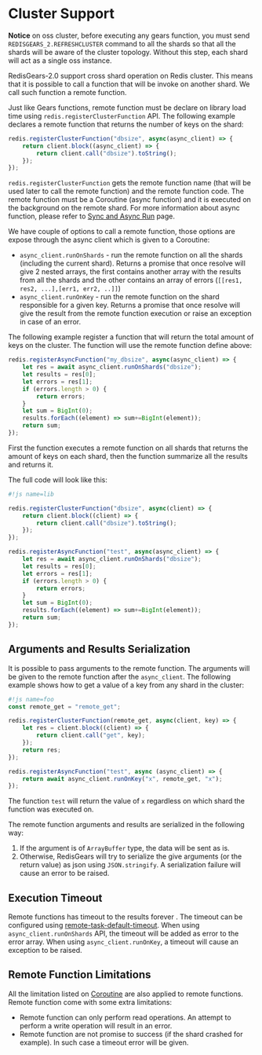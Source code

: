 # Cluster Support

**Notice** on oss cluster, before executing any gears function, you must send `REDISGEARS_2.REFRESHCLUSTER` command to all the shards so that all the shards will be aware of the cluster topology. Without this step, each shard will act as a single oss instance.

RedisGears-2.0 support cross shard operation on Redis cluster. This means that it is possible to call a function that will be invoke on another shard. We call such function a remote function.

Just like Gears functions, remote function must be declare on library load time using `redis.registerClusterFunction` API. The following example declares a remote function that returns the number of keys on the shard:

```js
redis.registerClusterFunction("dbsize", async(async_client) => {
    return client.block((async_client) => {
        return client.call("dbsize").toString();
    });
});
```

`redis.registerClusterFunction` gets the remote function name (that will be used later to call the remote function) and the remote function code. The remote function must be a Coroutine (async function) and it is executed on the background on the remote shard. For more information about async function, please refer to [Sync and Async Run](sync_and_async_run.md) page.

We have couple of options to call a remote function, those options are expose through the async client which is given to a Coroutine:

* `async_client.runOnShards` - run the remote function on all the shards (including the current shard). Returns a promise that once resolve will give 2 nested arrays, the first contains another array with the results from all the shards and the other contains an array of errors (`[[res1, res2, ...],[err1, err2, ..]]`)
* `async_client.runOnKey` - run the remote function on the shard responsible for a given key. Returns a promise that once resolve will give the result from the remote function execution or raise an exception in case of an error.

The following example register a function that will return the total amount of keys on the cluster. The function will use the remote function define above:

```js
redis.registerAsyncFunction("my_dbsize", async(async_client) => {
    let res = await async_client.runOnShards("dbsize");
    let results = res[0];
    let errors = res[1];
    if (errors.length > 0) {
        return errors;
    }
    let sum = BigInt(0);
    results.forEach((element) => sum+=BigInt(element));
    return sum;
});
```

First the function executes a remote function on all shards that returns the amount of keys on each shard, then the function summarize all the results and returns it.

The full code will look like this:

```js
#!js name=lib

redis.registerClusterFunction("dbsize", async(client) => {
    return client.block((client) => {
        return client.call("dbsize").toString();
    });
});

redis.registerAsyncFunction("test", async(async_client) => {
    let res = await async_client.runOnShards("dbsize");
    let results = res[0];
    let errors = res[1];
    if (errors.length > 0) {
        return errors;
    }
    let sum = BigInt(0);
    results.forEach((element) => sum+=BigInt(element));
    return sum;
});
```

## Arguments and Results Serialization

It is possible to pass arguments to the remote function. The arguments will be given to the remote function after the `async_client`. The following example shows how to get a value of a key from any shard in the cluster:

```js
#!js name=foo
const remote_get = "remote_get";

redis.registerClusterFunction(remote_get, async(client, key) => {
    let res = client.block((client) => {
        return client.call("get", key);
    });
    return res;
});

redis.registerAsyncFunction("test", async (async_client) => {
    return await async_client.runOnKey("x", remote_get, "x");
});
```

The function `test` will return the value of `x` regardless on which shard the function was executed on.

The remote function arguments and results are serialized in the following way:

1. If the argument is of `ArrayBuffer` type, the data will be sent as is.
2. Otherwise, RedisGears will try to serialize the give arguments (or the return value) as json using `JSON.stringify`. A serialization failure will cause an error to be raised.

## Execution Timeout

Remote functions has timeout to the results forever . The timeout can be configured using [remote-task-default-timeout](configuration.md#remote-task-default-timeout). When using `async_client.runOnShards` API, the timeout will be added as error to the error array. When using `async_client.runOnKey`, a timeout will cause an exception to be raised.

## Remote Function Limitations

All the limitation listed on [Coroutine](sync_and_async_run.md) are also applied to remote functions. Remote function come with some extra limitations:

* Remote function can only perform read operations. An attempt to perform a write operation will result in an error.
* Remote function are not promise to success (if the shard crashed for example). In such case a timeout error will be given.


